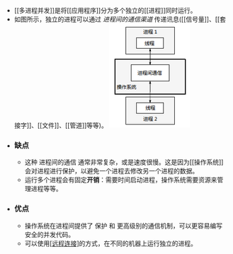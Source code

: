 - [[多进程并发]]是将[[应用程序]]分为多个独立的[[进程]]同时运行。
- 如图所示，独立的进程可以通过 *进程间的通信渠道* 传递讯息([[信号量]]、[[套接字]]、[[文件]]、[[管道]]等等)。
  ![一对并发运行的进程之间的通信.png](../assets/image_1699888608777_0.png)
- ### 缺点
	- 这种 进程间的通信 通常非常复杂，或是速度很慢。这是因为[[操作系统]]会对进程进行保护，以避免一个进程去修改另一个进程的数据。
	- 运行多个进程会有固定**开销**：需要时间启动进程，操作系统需要资源来管理进程等等。
- ### 优点
	- 操作系统在进程间提供了 保护 和 更高级别的通信机制，可以更容易编写安全的并发代码。
	- 可以使用[[远程连接]](可能需要联网)的方式，在不同的机器上运行独立的进程。